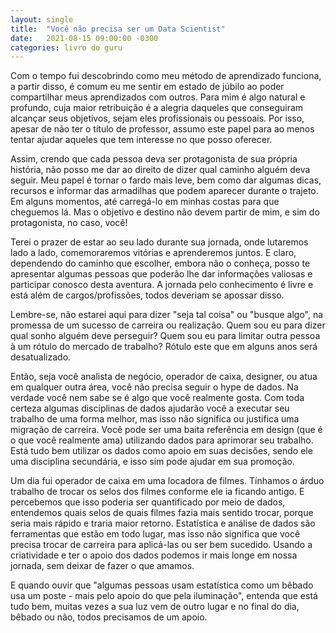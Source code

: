```yaml
---
layout: single
title:  "Você não precisa ser um Data Scientist"
date:   2021-08-15 09:00:00 -0300
categories: livro do guru
---
```

Com o tempo fui descobrindo como meu método de aprendizado funciona, a partir disso, é comum eu me sentir em estado de júbilo ao poder compartilhar meus aprendizados com outros. Para mim é algo natural e profundo, cuja maior retribuição é a alegria daqueles que conseguiram alcançar seus objetivos, sejam eles profissionais ou pessoais. Por isso, apesar de não ter o título de professor, assumo este papel para ao menos tentar ajudar aqueles que tem interesse no que posso oferecer.

Assim, crendo que cada pessoa deva ser protagonista de sua própria história, não posso me dar ao direito de dizer qual caminho alguém deva seguir. Meu papel é tornar o fardo mais leve, bem como dar algumas dicas, recursos e informar das armadilhas que podem aparecer durante o trajeto. Em alguns momentos, até carregá-lo em minhas costas para que cheguemos lá. Mas o objetivo e destino não devem partir de mim, e sim do protagonista, no caso, você!

Terei o prazer de estar ao seu lado durante sua jornada, onde lutaremos lado a lado, comemoraremos vitórias e aprenderemos juntos. E claro, dependendo do caminho que escolher, embora não o conheça, posso te apresentar algumas pessoas que poderão lhe dar informações valiosas e participar conosco desta aventura. A jornada pelo conhecimento é livre e está além de cargos/profissões, todos deveriam se apossar disso.

Lembre-se, não estarei aqui para dizer "seja tal coisa" ou "busque algo", na promessa de um sucesso de carreira ou realização. Quem sou eu para dizer qual sonho alguém deve perseguir? Quem sou eu para limitar outra pessoa à um rótulo do mercado de trabalho? Rótulo este que em alguns anos será desatualizado.

Então, seja você analista de negócio, operador de caixa, designer, ou atua em qualquer outra área, você não precisa seguir o hype de dados. Na verdade você nem sabe se é algo que você realmente gosta. Com toda certeza algumas disciplinas de dados ajudarão você a executar seu trabalho de uma forma melhor, mas isso não significa ou justifica uma migração de carreira. Você pode ser uma baita referência em design (que é o que você realmente ama) utilizando dados para aprimorar seu trabalho. Está tudo bem utilizar os dados como apoio em suas decisões, sendo ele uma disciplina secundária, e isso sim pode ajudar em sua promoção.

Um dia fui operador de caixa em uma locadora de filmes. Tínhamos o árduo trabalho de trocar os selos dos filmes conforme ele ia ficando antigo. E percebemos que isso poderia ser quantificado por meio de dados, entendemos quais selos de quais filmes fazia mais sentido trocar, porque seria mais rápido e traria maior retorno. Estatística e análise de dados são ferramentas que estão em todo lugar, mas isso não significa que você precisa trocar de carreira para aplicá-las ou ser bem sucedido. Usando a criatividade e ter o apoio dos dados podemos ir mais longe em nossa jornada, sem deixar de fazer o que amamos.

E quando ouvir que "algumas pessoas usam estatística como um bêbado usa um poste - mais pelo apoio do que pela iluminação", entenda que está tudo bem, muitas vezes a sua luz vem de outro lugar e no final do dia, bêbado ou não, todos precisamos de um apoio.